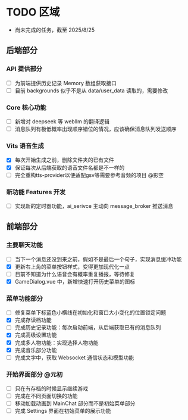 # TODO 区域

- 尚未完成的任务，截至 2025/8/25

## 后端部分

### API 提供部分

- [ ] 为前端提供历史记录 Memory 数组获取接口
- [ ] 目前 backgrounds 似乎不是从 data/user_data 读取的，需要修改

### Core 核心功能

- [ ] 新增对 deepseek 等 webllm 的翻译逻辑
- [ ] 消息队列有极低概率出现顺序错位的情况，应该确保消息队列发送顺序

### Vits 语音生成

- [x] 每次开始生成之前，删除文件夹的已有文件
- [x] 保证每次从后端获取的语音文件名都是不一样的
- [ ] 完全重构tts-provider以便适配gsv等需要参考音频的项目 @影空

### 新功能 Features 开发

- [ ] 实现新的定时器功能，ai_serivce 主动向 message_broker 推送消息

## 前端部分

### 主要聊天功能

- [ ] 当下一个消息还没到来之前，假如不是最后一个句子，实现消息缓冲功能
- [x] 更新右上角的菜单按钮样式，变得更加现代化一点
- [ ] 目前不知道为什么语音会有概率重复播报，等待修复
- [x] GameDialog.vue 中，新增快速打开历史菜单的图标

### 菜单功能部分

- [ ] 修复菜单下标蓝色小横线在初始化和窗口大小变化的位置锁定问题
- [x] 完成存读档功能
- [ ] 完成历史记录功能：每次启动前端，从后端获取已有的消息队列
- [x] 完成高级设置功能
- [x] 完成多人物功能：实现选择人物功能
- [x] 完成音乐部分功能
- [ ] 完成文字中，获取 Websocket 通信状态和模型功能

### 开始界面部分 @元初

- [ ] 只在有存档的时候显示继续游戏
- [ ] 完成在不同页面切换的功能
- [ ] 移动加载动画到 MainChat 部分而不是初始菜单部分
- [ ] 完成 Settings 界面在初始菜单的展示功能
